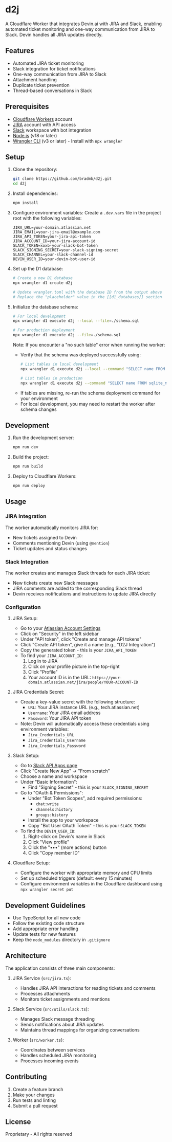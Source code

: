 # d2j

A Cloudflare Worker that integrates Devin.ai with JIRA and Slack, enabling automated ticket monitoring and one-way communication from JIRA to Slack. Devin handles all JIRA updates directly.

## Features

- Automated JIRA ticket monitoring
- Slack integration for ticket notifications
- One-way communication from JIRA to Slack
- Attachment handling
- Duplicate ticket prevention
- Thread-based conversations in Slack

## Prerequisites

- [Cloudflare Workers](https://workers.cloudflare.com/) account
- [JIRA](https://www.atlassian.com/software/jira) account with API access
- [Slack](https://slack.com/) workspace with bot integration
- [Node.js](https://nodejs.org/) (v18 or later)
- [Wrangler CLI](https://developers.cloudflare.com/workers/wrangler/) (v3 or later) - Install with `npx wrangler`

## Setup

1. Clone the repository:
   ```bash
   git clone https://github.com/bradmb/d2j.git
   cd d2j
   ```

2. Install dependencies:
   ```bash
   npm install
   ```

3. Configure environment variables:
   Create a `.dev.vars` file in the project root with the following variables:
   ```env
   JIRA_URL=your-domain.atlassian.net
   JIRA_EMAIL=your-jira-email@example.com
   JIRA_API_TOKEN=your-jira-api-token
   JIRA_ACCOUNT_ID=your-jira-account-id
   SLACK_TOKEN=xoxb-your-slack-bot-token
   SLACK_SIGNING_SECRET=your-slack-signing-secret
   SLACK_CHANNEL=your-slack-channel-id
   DEVIN_USER_ID=your-devin-bot-user-id
   ```

4. Set up the D1 database:
   ```bash
   # Create a new D1 database
   npx wrangler d1 create d2j

   # Update wrangler.toml with the database ID from the output above
   # Replace the "placeholder" value in the [[d1_databases]] section
   ```

5. Initialize the database schema:
   ```bash
   # For local development
   npx wrangler d1 execute d2j --local --file=./schema.sql

   # For production deployment
   npx wrangler d1 execute d2j --file=./schema.sql
   ```

   Note: If you encounter a "no such table" error when running the worker:
   - Verify that the schema was deployed successfully using:
     ```bash
     # List tables in local development
     npx wrangler d1 execute d2j --local --command "SELECT name FROM sqlite_master WHERE type='table';"

     # List tables in production
     npx wrangler d1 execute d2j --command "SELECT name FROM sqlite_master WHERE type='table';"
     ```
   - If tables are missing, re-run the schema deployment command for your environment
   - For local development, you may need to restart the worker after schema changes

## Development

1. Run the development server:
   ```bash
   npm run dev
   ```

2. Build the project:
   ```bash
   npm run build
   ```

3. Deploy to Cloudflare Workers:
   ```bash
   npm run deploy
   ```

## Usage

### JIRA Integration

The worker automatically monitors JIRA for:
- New tickets assigned to Devin
- Comments mentioning Devin (using `@mention`)
- Ticket updates and status changes

### Slack Integration

The worker creates and manages Slack threads for each JIRA ticket:
- New tickets create new Slack messages
- JIRA comments are added to the corresponding Slack thread
- Devin receives notifications and instructions to update JIRA directly

### Configuration

1. JIRA Setup:
   - Go to your [Atlassian Account Settings](https://id.atlassian.com/manage/api-tokens)
   - Click on "Security" in the left sidebar
   - Under "API token", click "Create and manage API tokens"
   - Click "Create API token", give it a name (e.g., "D2J Integration")
   - Copy the generated token - this is your `JIRA_API_TOKEN`
   - To find your `JIRA_ACCOUNT_ID`:
     1. Log in to JIRA
     2. Click on your profile picture in the top-right
     3. Click "Profile"
     4. Your account ID is in the URL: `https://your-domain.atlassian.net/jira/people/YOUR-ACCOUNT-ID`

2. JIRA Credentials Secret:
   - Create a key-value secret with the following structure:
     - `URL`: Your JIRA instance URL (e.g., tech.atlassian.net)
     - `Username`: Your JIRA email address
     - `Password`: Your JIRA API token
   - Note: Devin will automatically access these credentials using environment variables:
     - `Jira_Credentials_URL`
     - `Jira_Credentials_Username`
     - `Jira_Credentials_Password`

3. Slack Setup:
   - Go to [Slack API Apps page](https://api.slack.com/apps)
   - Click "Create New App" → "From scratch"
   - Choose a name and workspace
   - Under "Basic Information":
     - Find "Signing Secret" - this is your `SLACK_SIGNING_SECRET`
   - Go to "OAuth & Permissions":
     - Under "Bot Token Scopes", add required permissions:
       - `chat:write`
       - `channels:history`
       - `groups:history`
     - Install the app to your workspace
     - Copy "Bot User OAuth Token" - this is your `SLACK_TOKEN`
   - To find the `DEVIN_USER_ID`:
     1. Right-click on Devin's name in Slack
     2. Click "View profile"
     3. Click the "•••" (more actions) button
     4. Click "Copy member ID"

4. Cloudflare Setup:
   - Configure the worker with appropriate memory and CPU limits
   - Set up scheduled triggers (default: every 15 minutes)
   - Configure environment variables in the Cloudflare dashboard using `npx wrangler secret put`

## Development Guidelines

- Use TypeScript for all new code
- Follow the existing code structure
- Add appropriate error handling
- Update tests for new features
- Keep the `node_modules` directory in `.gitignore`

## Architecture

The application consists of three main components:

1. JIRA Service (`src/jira.ts`):
   - Handles JIRA API interactions for reading tickets and comments
   - Processes attachments
   - Monitors ticket assignments and mentions

2. Slack Service (`src/utils/slack.ts`):
   - Manages Slack message threading
   - Sends notifications about JIRA updates
   - Maintains thread mappings for organizing conversations

3. Worker (`src/worker.ts`):
   - Coordinates between services
   - Handles scheduled JIRA monitoring
   - Processes incoming events

## Contributing

1. Create a feature branch
2. Make your changes
3. Run tests and linting
4. Submit a pull request

## License

Proprietary - All rights reserved
